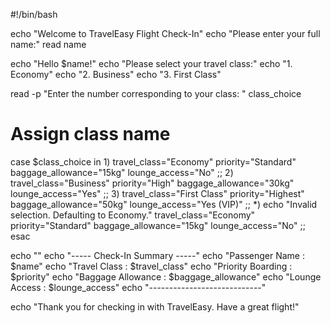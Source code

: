 #!/bin/bash

echo "Welcome to TravelEasy Flight Check-In"
echo "Please enter your full name:"
read name

echo "Hello $name!"
echo "Please select your travel class:"
echo "1. Economy"
echo "2. Business"
echo "3. First Class"

read -p "Enter the number corresponding to your class: " class_choice

# Assign class name
case $class_choice in
    1)
        travel_class="Economy"
        priority="Standard"
        baggage_allowance="15kg"
        lounge_access="No"
        ;;
    2)
        travel_class="Business"
        priority="High"
        baggage_allowance="30kg"
        lounge_access="Yes"
        ;;
    3)
        travel_class="First Class"
        priority="Highest"
        baggage_allowance="50kg"
        lounge_access="Yes (VIP)"
        ;;
    *)
        echo "Invalid selection. Defaulting to Economy."
        travel_class="Economy"
        priority="Standard"
        baggage_allowance="15kg"
        lounge_access="No"
        ;;
esac

echo ""
echo "----- Check-In Summary -----"
echo "Passenger Name     : $name"
echo "Travel Class       : $travel_class"
echo "Priority Boarding  : $priority"
echo "Baggage Allowance  : $baggage_allowance"
echo "Lounge Access      : $lounge_access"
echo "----------------------------"

echo "Thank you for checking in with TravelEasy. Have a great flight!"
